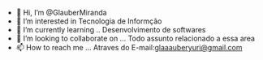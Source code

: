 - 👋 Hi, I’m @GlauberMiranda
- 👀 I’m interested in  Tecnologia de Informção
- 🌱 I’m currently learning .. Desenvolvimento de softwares
- 💞️ I’m looking to collaborate on ...
Todo assunto relacionado a essa area
- 📫 How to reach me ...  Atraves do E-mail:glaaauberyuri@gmail.com


<!---
GlauberMiranda/GlauberMiranda is a ✨ special ✨ repository because its `README.md` (this file) appears on your GitHub profile.
You can click the Preview link to take a look at your changes.
--->
